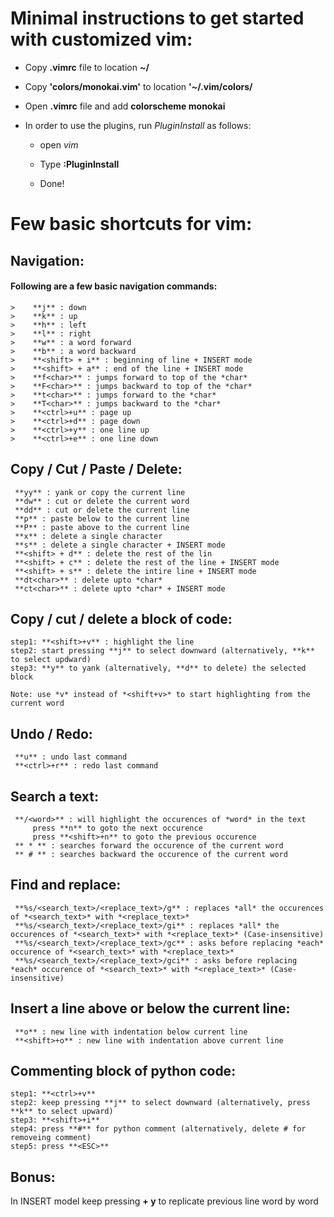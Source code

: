 # Minimal instructions to get started with customized vim:

- Copy **.vimrc** file to location **~/**

- Copy **'colors/monokai.vim'** to location **'~/.vim/colors/**

- Open **.vimrc** file and add **colorscheme monokai**

- In order to use the plugins, run *PluginInstall* as follows:
	
	- open *vim*
	
	- Type **:PluginInstall** 

	- Done!


# Few basic shortcuts for vim:

## Navigation:
#### Following are a few basic navigation commands:

    >    **j** : down
    >    **k** : up
    >    **h** : left
    >    **l** : right
    >    **w** : a word forward
    >    **b** : a word backward
    >    **<shift> + i** : beginning of line + INSERT mode
    >    **<shift> + a** : end of the line + INSERT mode
    >    **f<char>** : jumps forward to top of the *char* 
    >    **F<char>** : jumps backward to top of the *char* 
    >    **t<char>** : jumps forward to the *char* 
    >    **T<char>** : jumps backward to the *char* 
    >    **<ctrl>+u** : page up 
    >    **<ctrl>+d** : page down
    >    **<ctrl>+y** : one line up
    >    **<ctrl>+e** : one line down


## Copy / Cut / Paste / Delete:

	 **yy** : yank or copy the current line
	 **dw** : cut or delete the current word
	 **dd** : cut or delete the current line
	 **p** : paste below to the current line
	 **P** : paste above to the current line
	 **x** : delete a single character
	 **s** : delete a single character + INSERT mode
	 **<shift> + d** : delete the rest of the lin
	 **<shift> + c** : delete the rest of the line + INSERT mode
	 **<shift> + s** : delete the intire line + INSERT mode
	 **dt<char>** : delete upto *char*
	 **ct<char>** : delete upto *char* + INSERT mode


## Copy / cut / delete a block of code:

	step1: **<shift>+v** : highlight the line
	step2: start pressing **j** to select downward (alternatively, **k** to select updward)
	step3: **y** to yank (alternatively, **d** to delete) the selected block
	
	Note: use *v* instead of *<shift+v>* to start highlighting from the current word


## Undo / Redo:

	 **u** : undo last command
	 **<ctrl>+r** : redo last command


## Search a text:
	 **/<word>** : will highlight the occurences of *word* in the text
		 press **n** to goto the next occurence
		 press **<shift>+n** to goto the previous occurence
	 ** * ** : searches forward the occurence of the current word	
	 ** # ** : searches backward the occurence of the current word	


## Find and replace:

	 **%s/<search_text>/<replace_text>/g** : replaces *all* the occurences of *<search_text>* with *<replace_text>*
	 **%s/<search_text>/<replace_text>/gi** : replaces *all* the occurences of *<search_text>* with *<replace_text>* (Case-insensitive)
	 **%s/<search_text>/<replace_text>/gc** : asks before replacing *each* occurence of *<search_text>* with *<replace_text>*
	 **%s/<search_text>/<replace_text>/gci** : asks before replacing *each* occurence of *<search_text>* with *<replace_text>* (Case-insensitive)


## Insert a line above or below the current line:

	 **o** : new line with indentation below current line
	 **<shift>+o** : new line with indentation above current line


## Commenting block of python code:
	step1: **<ctrl>+v**
	step2: keep pressing **j** to select downward (alternatively, press **k** to select upward)
	step3: **<shift>+i**
	step4: press **#** for python comment (alternatively, delete # for removeing comment)
	step5: press **<ESC>**	


## Bonus:

In INSERT model keep pressing **<ctrl> + y** to replicate previous line word by word
